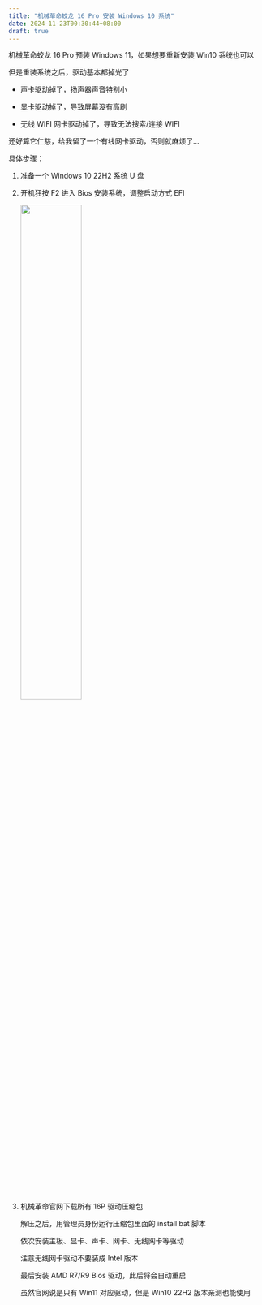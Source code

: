 ```yaml
---
title: "机械革命蛟龙 16 Pro 安装 Windows 10 系统"
date: 2024-11-23T00:30:44+08:00
draft: true
---
```


机械革命蛟龙 16 Pro 预装 Windows 11，如果想要重新安装 Win10 系统也可以

但是重装系统之后，驱动基本都掉光了

- 声卡驱动掉了，扬声器声音特别小

- 显卡驱动掉了，导致屏幕没有高刷

- 无线 WIFI 网卡驱动掉了，导致无法搜索/连接 WIFI

还好算它仁慈，给我留了一个有线网卡驱动，否则就麻烦了...

具体步骤：

1. 准备一个 Windows 10 22H2 系统 U 盘

2. 开机狂按 F2 进入 Bios 安装系统，调整启动方式 EFI
   
   <img src="../../images/蛟龙16P-Bios-EFI.png" width="50%">

3. 机械革命官网下载所有 16P 驱动压缩包
   
   解压之后，用管理员身份运行压缩包里面的 install bat 脚本

   依次安装主板、显卡、声卡、网卡、无线网卡等驱动

   注意无线网卡驱动不要装成 Intel 版本

   最后安装 AMD R7/R9 Bios 驱动，此后将会自动重启

   虽然官网说是只有 Win11 对应驱动，但是 Win10 22H2 版本亲测也能使用